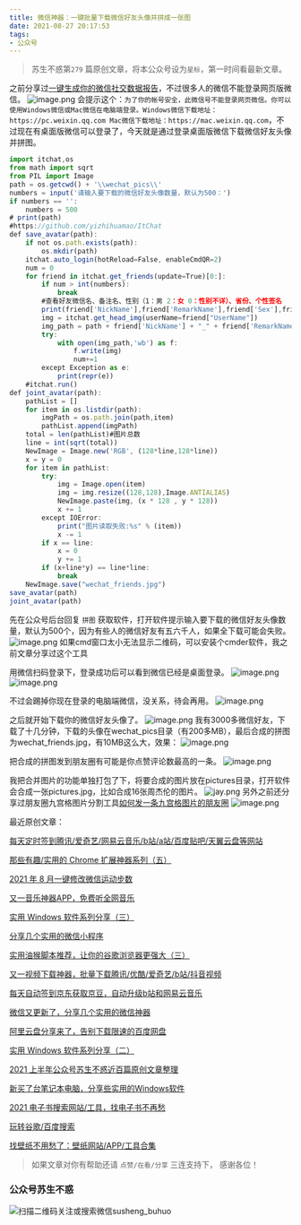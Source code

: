 ```yaml
---
title: 微信神器：一键批量下载微信好友头像并拼成一张图
date: 2021-08-27 20:17:53
tags:
- 公众号
---
```


> 苏生不惑第`279` 篇原创文章，将本公众号设为`星标`，第一时间看最新文章。

之前分享过[一键生成你的微信社交数据报告](https://mp.weixin.qq.com/s/V8Aj7ekW3xYaBHj7vQW-rw)，不过很多人的微信不能登录网页版微信。
 ![image.png](https://upload-images.jianshu.io/upload_images/23152173-cd57b9da9b829e72.png?imageMogr2/auto-orient/strip%7CimageView2/2/w/1240)
会提示这个：`为了你的帐号安全，此微信号不能登录网页微信。你可以使用Windows微信或Mac微信在电脑端登录。Windows微信下载地址：https://pc.weixin.qq.com Mac微信下载地址：https://mac.weixin.qq.com`，不过现在有桌面版微信可以登录了，今天就是通过登录桌面版微信下载微信好友头像并拼图。
```js
import itchat,os
from math import sqrt
from PIL import Image
path = os.getcwd() + '\\wechat_pics\\'
numbers = input('请输入要下载的微信好友头像数量，默认为500：')
if numbers == '':
	numbers = 500
# print(path)
#https://github.com/yizhihuamao/ItChat
def save_avatar(path):
	if not os.path.exists(path):
		os.mkdir(path)
	itchat.auto_login(hotReload=False, enableCmdQR=2)
	num = 0
	for friend in itchat.get_friends(update=True)[0:]:
		if num > int(numbers):
			break
		#查看好友微信名、备注名、性别（1：男 2：女 0：性别不详）、省份、个性签名
		print(friend['NickName'],friend['RemarkName'],friend['Sex'],friend['Province'],friend['Signature'])
		img = itchat.get_head_img(userName=friend["UserName"])
		img_path = path + friend['NickName'] + "_" + friend['RemarkName'] + ".jpg"
		try:
			with open(img_path,'wb') as f:
				f.write(img)
				num+=1
		except Exception as e:
			print(repr(e))
	#itchat.run()
def joint_avatar(path):	
	pathList = []
	for item in os.listdir(path):
	    imgPath = os.path.join(path,item)
	    pathList.append(imgPath)
	total = len(pathList)#图片总数
	line = int(sqrt(total))
	NewImage = Image.new('RGB', (128*line,128*line))
	x = y = 0
	for item in pathList:
	    try:
	        img = Image.open(item)
	        img = img.resize((128,128),Image.ANTIALIAS)
	        NewImage.paste(img, (x * 128 , y * 128))
	        x += 1
	    except IOError:
	        print("图片读取失败:%s" % (item))
	        x -= 1
	    if x == line:
	        x = 0
	        y += 1
	    if (x+line*y) == line*line:
	        break
	NewImage.save("wechat_friends.jpg")
save_avatar(path)
joint_avatar(path)
```
先在公众号后台回复 `拼图` 获取软件，打开软件提示输入要下载的微信好友头像数量，默认为500个，因为有些人的微信好友有五六千人，如果全下载可能会失败。
![image.png](https://upload-images.jianshu.io/upload_images/23152173-c41115d4a5bdce36.png?imageMogr2/auto-orient/strip%7CimageView2/2/w/1240)
如果cmd窗口太小无法显示二维码，可以安装个cmder软件，我之前文章分享过这个工具

用微信扫码登录下，登录成功后可以看到微信已经是桌面登录。
![image.png](https://upload-images.jianshu.io/upload_images/23152173-f57ca261717ede57.png?imageMogr2/auto-orient/strip%7CimageView2/2/w/1240)
![image.png](https://upload-images.jianshu.io/upload_images/23152173-335d13129e66fd1f.png?imageMogr2/auto-orient/strip%7CimageView2/2/w/1240)

不过会踢掉你现在登录的电脑端微信，没关系，待会再用。
![image.png](https://upload-images.jianshu.io/upload_images/23152173-15b5a4758fa06cfd.png?imageMogr2/auto-orient/strip%7CimageView2/2/w/1240)

之后就开始下载你的微信好友头像了。
![image.png](https://upload-images.jianshu.io/upload_images/23152173-b367a00d23eb7967.png?imageMogr2/auto-orient/strip%7CimageView2/2/w/1240)
我有3000多微信好友，下载了十几分钟，下载的头像在wechat_pics目录（有200多MB），最后合成的拼图为wechat_friends.jpg，有10MB这么大，效果：
![image.png](https://upload-images.jianshu.io/upload_images/23152173-b837eb30950e0eb4.png?imageMogr2/auto-orient/strip%7CimageView2/2/w/1240)

把合成的拼图发到朋友圈有可能是你点赞评论数最高的一条。
![image.png](https://upload-images.jianshu.io/upload_images/23152173-ec6876930f4f7b8b.png?imageMogr2/auto-orient/strip%7CimageView2/2/w/1240)

我把合并图片的功能单独打包了下，将要合成的图片放在pictures目录，打开软件会合成一张pictures.jpg，比如合成16张周杰伦的图片。
![jay.png](https://upload-images.jianshu.io/upload_images/23152173-75e135898d415704.png?imageMogr2/auto-orient/strip%7CimageView2/2/w/1240)
另外之前还分享过朋友圈九宫格图片分割工具[如何发一条九宫格图片的朋友圈](https://mp.weixin.qq.com/s/AD7RAJm8p30LMdrgjy1CVw)
![image.png](https://upload-images.jianshu.io/upload_images/23152173-c9d5103a5c7a904f.png?imageMogr2/auto-orient/strip%7CimageView2/2/w/1240)

最近原创文章：

[每天定时签到腾讯/爱奇艺/网易云音乐/b站/a站/百度贴吧/天翼云盘等网站](https://mp.weixin.qq.com/s/Xn5sexW0YGYcA4XgE0LvBw)

[那些有趣/实用的 Chrome 扩展神器系列（五）](https://mp.weixin.qq.com/s/HpWuKUkTvct8zQ0jAMWOQw)

[2021 年 8 月一键修改微信运动步数](https://mp.weixin.qq.com/s/yTkI315tFKgxqDL0wFEJgg)

[又一音乐神器APP，免费听全网音乐](https://mp.weixin.qq.com/s/Kjv_4g49dkjOdJbetZsOOw)

[实用 Windows 软件系列分享（三）](https://mp.weixin.qq.com/s/k7fEby1rh7zF-Yog-ftrhQ)

[分享几个实用的微信小程序](https://mp.weixin.qq.com/s/-wbquQDEg36DRUvw1vMxOw)

[实用油猴脚本推荐，让你的谷歌浏览器更强大（三）](https://mp.weixin.qq.com/s/Yh2xfd2cpL8WbPjsxC3CMg)

[又一视频下载神器，批量下载腾讯/优酷/爱奇艺/b站/抖音视频](https://mp.weixin.qq.com/s/LajCXCBUN-V1PKZ40SXmqA)

[每天自动签到京东获取京豆，自动升级b站和网易云音乐](https://mp.weixin.qq.com/s/tljcmHeMYRUesX7nuDoX0g)

[微信又更新了，分享几个实用的微信神器](https://mp.weixin.qq.com/s/C2ht6VHwAVv76uYEw7mG_A)

[阿里云盘分享来了，告别下载限速的百度网盘](https://mp.weixin.qq.com/s/vDj7kxc-am5ud57cCBvUuQ)

[实用 Windows 软件系列分享（二）](https://mp.weixin.qq.com/s/-dZL8i7o-kRARLToCR3lwQ)

[2021 上半年公众号苏生不惑近百篇原创文章整理](https://mp.weixin.qq.com/s/bCWJvS8HtD2fxjcDwiVZlQ)

[新买了台笔记本电脑，分享些实用的Windows软件](https://mp.weixin.qq.com/s/o_V1kISe-zl9fdcCFZJZPg)

[2021 电子书搜索网站/工具，找电子书不再愁](https://mp.weixin.qq.com/s/HPAThXlfYECuZhTL6lUYWA)

[玩转谷歌/百度搜索](https://mp.weixin.qq.com/s/_QvGRwtR4J5o2luMrwATEA)

[找壁纸不用愁了：壁纸网站/APP/工具合集](https://mp.weixin.qq.com/s/YLRFPDMZJNl515eAfMSyJw)

>  如果文章对你有帮助还请 `点赞/在看/分享` 三连支持下， 感谢各位！

### 公众号苏生不惑
![扫描二维码关注或搜索微信susheng_buhuo](https://upload-images.jianshu.io/upload_images/23152173-61c280d775baf3e6.png?imageMogr2/auto-orient/strip%7CimageView2/2/w/1240)
